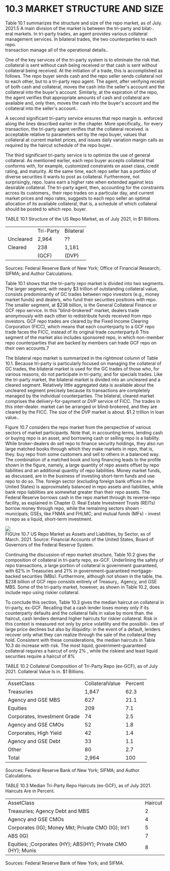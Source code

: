 # 10.3 MARKET STRUCTURE AND SIZE  

Table 10.1 summarizes the structure and size of the repo market, as of July.   
2021.5 A main division of the market is between the tri-party and bilat-.   
eral markets. In tri-party trades, an agent provides various collateral management services. In bilateral trades, the two counterparties to each repo.   
transaction manage all of the operational details..  

One of the key services of the tri-party system is to eliminate the risk that. collateral is sent without cash being received or that cash is sent without collateral being received. At the initiation of a trade, this is accomplished as follows. The repo buyer sends cash and the repo seller sends collateral not to each other, but to a tri-party repo agent. The agent, after verifying receipt of both cash and collateral, moves the cash into the seller's account and the collateral into the buyer's account. Similarly, at the expiration of the repo, the agent verifies that appropriate amounts of cash and collateral are available and, only then, moves the cash into the buyer's account and the collateral into the seller's account..  

A second significant tri-party service ensures that repo margin is. enforced along the lines described earlier in the chapter. More specifically,. for every transaction, the tri-party agent verifies that the collateral received. is acceptable relative to parameters set by the repo buyer, values that collateral at current market prices, and issues daily variation margin calls as required by the haircut schedule of the repo buyer..  

The third significant tri-party service is to optimize the use of general collateral. As mentioned earlier, each repo buyer accepts collateral that conforms with, for example, customized constraints on asset class, credit rating, and maturity. At the same time, each repo seller has a portfolio of diverse securities it wants to post as collateral. Furthermore, not surprisingly, repo. loans earn a higher rate when extended against less desirable collateral. The tri-party agent, then, accounting for the constraints across its customers,. their repo trades on a particular day, and current market prices and repo rates, suggests to each repo seller an optimal allocation of its available collateral, that is, a schedule of which collateral should be posted to which repo. buyer.  

TABLE 10.1 Structure of the US Repo Market, as of July 2021, in $\$1$ Billions.   


<html><body><table><tr><td></td><td>Tri-Party</td><td>Bilateral</td></tr><tr><td>Uncleared</td><td>2,964</td><td>??</td></tr><tr><td>Cleared</td><td>238</td><td>1,181</td></tr><tr><td></td><td>(GCF)</td><td>(DVP)</td></tr></table></body></html>

Sources: Federal Reserve Bank of New York; Office of Financial Research;. SIFMA; and Author Calculations.  

Table 10.1 shows that the tri-party repo market is divided into two segments. The larger segment, with nearly $\$3$ trillion of outstanding collateral value, consists predominantly of GC trades between repo investors (e.g., money market funds) and dealers, who fund their securities positions with repo. The smaller segment, at $\$238$ billion, is the General Collateral Finance or GCF repo service. In this "blind-brokered" market, dealers trade anonymously with each other to redistribute funds received from repo investors. GCF repo trades are cleared by the Fixed Income Clearing Corporation (FICC), which means that each counterparty to a GCF repo trade faces the FICC, instead of its original trade counterparty.6 This segment of the market also includes sponsored repo, in which non-member repo counterparties that are backed by members can trade GCF repo on their own accounts.7  

The bilateral repo market is summarized in the rightmost column of Table 10.1. Because tri-party is particularly focused on managing the collateral of GC trades, the bilateral market is used for the GC trades of those who, for various reasons, do not participate in tri-party, and for specials trades. Like the tri-party market, the bilateral market is divided into an uncleared and a cleared segment. Relatively little aggregated data is available about the uncleared segment precisely because its transactions are completely managed by the individual counterparties. The bilateral, cleared market comprises the delivery-for-payment or $D V P$ service of FICC. The trades in this inter-dealer. market can be arranged or blind-brokered, and they are cleared by the FICC. The size of the DVP market is about. $\$1.2$ trillion in loan value..  

Figure 10.7 considers the repo market from the perspective of various sectors of market participants. Note that, in accounting terms, lending cash or buying repo is an asset, and borrowing cash or selling repo is a liability. While broker-dealers do sell repo to finance security holdings, they also run large matched books through which they make markets in repo, that is, they. buy repo from some customers and sell to others in a balanced way. The combination of a matched book and long financing leads to the profile shown in the figure, namely, a large quantity of repo assets offset by repo liabilities and an additional quantity of repo liabilities. Money market funds, as discussed, are in the business of investing short-term funds and use repo to do so. The. foreign sector (excluding foreign bank offices in the United States) is approximately balanced in repo assets and liabilities, while bank repo liabilities are somewhat greater than their repo assets. The Federal Reserve borrows cash in the repo market through its reverse-repo facility, as explained in Chapter O. Real Estate Investment Trusts (REITs) borrow money through repo, while the remaining sectors shown - municipals; GSEs, like FNMA and FHLMC; and mutual funds (MFs) - invest in repo as a liquid, short-term investment.  

![](images/4334a10b41f289fe223c236a79493c1b8461910e62848a29cdbab73e56c092fb.jpg)  
FIGUre 10.7 US Repo Market as Assets and Liabilities, by Sector, as of March. 2021. Source: Financial Accounts of the United States, Board of Governors of the Federal Reserve System.  

Continuing the discussion of repo market structure, Table 10.2 gives the composition of collateral in tri-party repo, ex-GCF. Underlining the safety of repo transactions, a large portion of collateral is government guaranteed, with $62\%$ in Treasuries and $21\%$ in government-guaranteed mortgage-backed securities (MBs). Furthermore, although not shown in the table, the. $\$238$ billion of GCF repo consists entirely of Treasury,. Agency, and GSE MBS. Some of the tri-party market, however, as shown in Table 10.2, does include repo using riskier collateral.  

To conclude this section, Table 10.3 gives the median haircut on collateral in tri-party, ex-GCF. Recalling that a cash lender loses money only if its counterparty defaults and the collateral falls in value by more than. the haircut, cash lenders demand higher haircuts for riskier collateral. Risk in this context is measured not only by price volatility and the possibili-. ties of large price declines but also by illiquidity: in the event of a default, lenders recover only what they can realize through the sale of the collateral they hold. Consistent with these considerations, the median haircuts in Table 10.3 do increase with risk. The most liquid, government-guaranteed collateral requires a haircut of only $2\%$ , while the riskiest and least liquid securities require a haircut of $8\%$  

TABLE 10.2  Collateral Composition of Tri-Party Repo (ex-GCF), as of July 2021. Collateral Value Is in. $\$1$ Billions.   


<html><body><table><tr><td>AssetClass</td><td>CollateralValue</td><td>Percent</td></tr><tr><td>Treasuries</td><td>1,847</td><td>62.3</td></tr><tr><td>Agency and GSE MBS</td><td>627</td><td>21.1</td></tr><tr><td>Equities</td><td>209</td><td>7.1</td></tr><tr><td>Corporates, Investment Grade</td><td>74</td><td>2.5</td></tr><tr><td>Agency and GSE CMOs</td><td>52</td><td>1.8</td></tr><tr><td>Corporates, High Yield</td><td>42</td><td>1.4</td></tr><tr><td>Agency and GSE Debt</td><td>33</td><td>1.1</td></tr><tr><td>Other</td><td>80</td><td>2.7</td></tr><tr><td>Total</td><td>2,964</td><td>100</td></tr></table></body></html>

Sources: Federal Reserve Bank of New York; SIFMA; and Author Calculations.  

TABLE 10.3  Median Tri-Party Repo Haircuts (ex-GCF), as of July 2021. Haircuts Are in Percent.   


<html><body><table><tr><td>AssetClass</td><td>Haircut</td></tr><tr><td>Treasuries; Agency Debt and MBS</td><td>2</td></tr><tr><td>Agency and GSE CMOs</td><td>4</td></tr><tr><td>Corporates (IG); Money Mkt; Private CMO (IG); Int'l</td><td>5</td></tr><tr><td>ABS (IG)</td><td>7</td></tr><tr><td>Equities; ;Corporates (HY); ABS(HY); Private CMO (HY); Munis</td><td>8</td></tr></table></body></html>

Sources: Federal Reserve Bank of New York; and SIFMA.  
